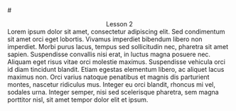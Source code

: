 #<center>Lesson 2</center>
Lorem ipsum dolor sit amet, consectetur adipiscing elit. Sed condimentum sit amet orci eget lobortis. Vivamus imperdiet bibendum libero non imperdiet. Morbi purus lacus, tempus sed sollicitudin nec, pharetra sit amet sapien. Suspendisse convallis nisi erat, in luctus magna posuere nec. Aliquam eget risus vitae orci molestie maximus. Suspendisse vehicula orci id diam tincidunt blandit. Etiam egestas elementum libero, ac aliquet lacus maximus non. Orci varius natoque penatibus et magnis dis parturient montes, nascetur ridiculus mus. Integer eu orci blandit, rhoncus mi vel, sodales urna. Integer semper, nisi sed scelerisque pharetra, sem magna porttitor nisl, sit amet tempor dolor elit et ipsum.

